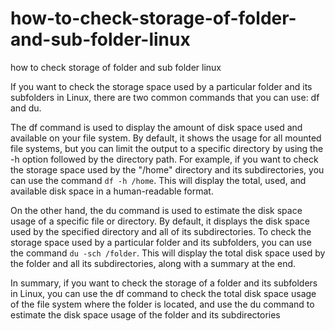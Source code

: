 # how-to-check-storage-of-folder-and-sub-folder-linux
how to check storage of folder and sub folder linux

If you want to check the storage space used by a particular folder and its subfolders in Linux, there are two common commands that you can use: df and du.

The df command is used to display the amount of disk space used and available on your file system. By default, it shows the usage for all mounted file systems, but you can limit the output to a specific directory by using the -h option followed by the directory path. For example, if you want to check the storage space used by the "/home" directory and its subdirectories, you can use the command `df -h /home`. This will display the total, used, and available disk space in a human-readable format.

On the other hand, the du command is used to estimate the disk space usage of a specific file or directory. By default, it displays the disk space used by the specified directory and all of its subdirectories. To check the storage space used by a particular folder and its subfolders, you can use the command `du -sch /folder`. This will display the total disk space used by the folder and all its subdirectories, along with a summary at the end.

In summary, if you want to check the storage of a folder and its subfolders in Linux, you can use the df command to check the total disk space usage of the file system where the folder is located, and use the du command to estimate the disk space usage of the folder and its subdirectories
